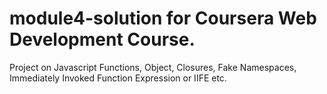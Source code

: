 # module4-solution for Coursera Web Development Course.

Project on Javascript 
Functions,
Object,
Closures,
Fake Namespaces,
Immediately Invoked Function Expression or IIFE etc.

